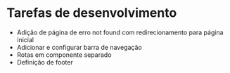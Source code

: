 # Tarefas de desenvolvimento 

-  Adição de página de erro not found  com redirecionamento para página inicial 
-    Adicionar e configurar barra de navegação 
-   Rotas em componente separado 
-   Definição de footer 